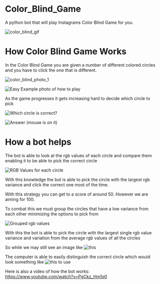 # Color_Blind_Game

A python bot that will play Instagrams Color Blind Game for you.

![color_blind_gif](https://github.com/themichaelfischer/Color_Blind_Game/assets/79065779/24ecea86-d2d3-421d-bdfb-15d32be18400)


# How Color Blind Game Works

In the Color Blind Game you are given a number of different colored circles and you have to click the one that is different.

![color_blind_photo_1](https://github.com/themichaelfischer/Color_Blind_Game/assets/79065779/ba04727d-7a51-455b-8b3b-575cde9491bc)


![Easy Example photo of how to play](https://github.com/themichaelfischer/Color_Blind_Game/tree/main/Photos/_first.png)

As the game progresses it gets increasing hard to decide which circle to pick

![Which circle is correct?](https://github.com/themichaelfischer/Color_Blind_Game/tree/main/Photos/_which_is_correct.png)

![Answer (mouse is on it) ](https://github.com/themichaelfischer/Color_Blind_Game/tree/main/Photos/_this_one.png)

# How a bot helps

The bot is able to look at the rgb values of each circle and compare them enabling it to be able to pick the correct circle

![RGB Values for each circle](https://github.com/themichaelfischer/Color_Blind_Game/tree/main/Photos/math_freeze.png)

With this knowledge the bot is able to pick the circle with the largest rgb variance and click the correct one most of the time.

With this strategy you can get to a score of around 50. However we are aiming for 100.

To combat this we must group the circles that have a low variance from each other minimizing the options to pick from

![Grouped rgb values](https://github.com/themichaelfischer/Color_Blind_Game/tree/main/Photos/_more_obvious_rgb.png)

With this the bot is able to pick the circle with the largest single rgb value variance and variation from the 
average rgb values of all the circles

So while we may still see an image like ![this](https://github.com/themichaelfischer/Color_Blind_Game/tree/main/Photos/_which_2.png)

The computer is able to easily distinguish the correct circle which would look something like ![this](https://github.com/themichaelfischer/Color_Blind_Game/tree/main/Photos/_more_obvious_to_computers_comparing_rgb.png) to use

Here is also a video of how the bot works: https://www.youtube.com/watch?v=PgCkz_Hm1q0
